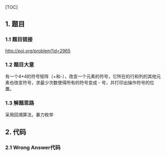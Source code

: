[TOC]

## 1. 题目

### 1.1 题目链接

http://poj.org/problem?id=2965
### 1.2 题目大意
有一个4*4的符号矩阵（+和-），改变一个元素的符号，它所在的行和列的其他元素也改变符号，求最少次数使得所有的符号变成 - 号，并打印出操作符号的位置。
### 1.3 解题思路

采用回溯算法，暴力枚举

## 2. 代码
### 2.1 Wrong Answer代码

